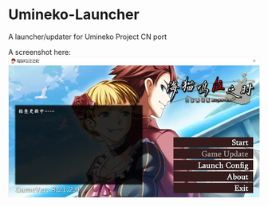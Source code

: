 # Umineko-Launcher
A launcher/updater for Umineko Project CN port

A screenshot here:
![screenshot](./Img/screenshot.webp)
